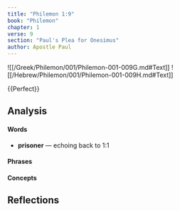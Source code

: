 ```yaml
---
title: "Philemon 1:9"
book: "Philemon"
chapter: 1
verse: 9
section: "Paul's Plea for Onesimus"
author: Apostle Paul
---
```

![[/Greek/Philemon/001/Philemon-001-009G.md#Text]]
![[/Hebrew/Philemon/001/Philemon-001-009H.md#Text]]

{{Perfect}}

## Analysis

#### Words
- **prisoner** — echoing back to 1:1

#### Phrases

#### Concepts

## Reflections

